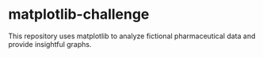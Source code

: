 # matplotlib-challenge
This repository uses matplotlib to analyze fictional pharmaceutical data and provide insightful graphs.
